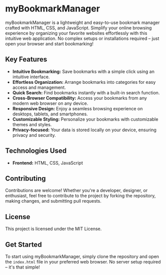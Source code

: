 # myBookmarkManager

myBookmarkManager is a lightweight and easy-to-use bookmark manager crafted with HTML, CSS, and JavaScript. Simplify your online browsing experience by organizing your favorite websites effortlessly with this intuitive web application. No complex setups or installations required – just open your browser and start bookmarking!

## Key Features
- **Intuitive Bookmarking:** Save bookmarks with a simple click using an intuitive interface.
- **Effortless Organization:** Arrange bookmarks into categories for easy access and management.
- **Quick Search:** Find bookmarks instantly with a built-in search function.
- **Cross-Browser Compatibility:** Access your bookmarks from any modern web browser on any device.
- **Responsive Design:** Enjoy a seamless browsing experience on desktops, tablets, and smartphones.
- **Customizable Styling:** Personalize your bookmarks with customizable themes and styles.
- **Privacy-focused:** Your data is stored locally on your device, ensuring privacy and security.

## Technologies Used
- **Frontend:** HTML, CSS, JavaScript

## Contributing
Contributions are welcome! Whether you're a developer, designer, or enthusiast, feel free to contribute to the project by forking the repository, making changes, and submitting pull requests.
## License
This project is licensed under the MIT License.

## Get Started
To start using myBookmarkManager, simply clone the repository and open the `index.html` file in your preferred web browser. No server setup required – it's that simple!
